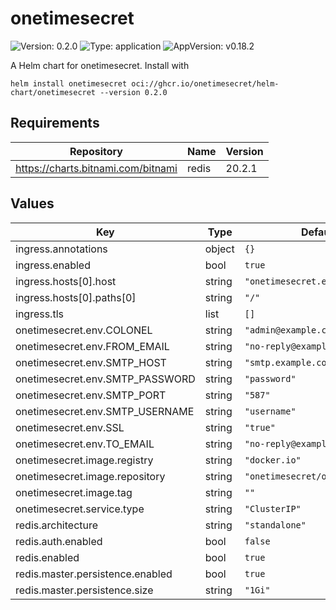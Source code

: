 # onetimesecret

![Version: 0.2.0](https://img.shields.io/badge/Version-0.2.0-informational?style=flat-square) ![Type: application](https://img.shields.io/badge/Type-application-informational?style=flat-square) ![AppVersion: v0.18.2](https://img.shields.io/badge/AppVersion-v0.18.2-informational?style=flat-square)

A Helm chart for onetimesecret. Install with

`helm install onetimesecret oci://ghcr.io/onetimesecret/helm-chart/onetimesecret --version 0.2.0`

## Requirements

| Repository | Name | Version |
|------------|------|---------|
| https://charts.bitnami.com/bitnami | redis | 20.2.1 |

## Values

| Key | Type | Default | Description |
|-----|------|---------|-------------|
| ingress.annotations | object | `{}` |  |
| ingress.enabled | bool | `true` |  |
| ingress.hosts[0].host | string | `"onetimesecret.example.com"` |  |
| ingress.hosts[0].paths[0] | string | `"/"` |  |
| ingress.tls | list | `[]` |  |
| onetimesecret.env.COLONEL | string | `"admin@example.com"` |  |
| onetimesecret.env.FROM_EMAIL | string | `"no-reply@example.com"` |  |
| onetimesecret.env.SMTP_HOST | string | `"smtp.example.com"` |  |
| onetimesecret.env.SMTP_PASSWORD | string | `"password"` |  |
| onetimesecret.env.SMTP_PORT | string | `"587"` |  |
| onetimesecret.env.SMTP_USERNAME | string | `"username"` |  |
| onetimesecret.env.SSL | string | `"true"` |  |
| onetimesecret.env.TO_EMAIL | string | `"no-reply@example.com"` |  |
| onetimesecret.image.registry | string | `"docker.io"` |  |
| onetimesecret.image.repository | string | `"onetimesecret/onetimesecret"` |  |
| onetimesecret.image.tag | string | `""` |  |
| onetimesecret.service.type | string | `"ClusterIP"` |  |
| redis.architecture | string | `"standalone"` |  |
| redis.auth.enabled | bool | `false` |  |
| redis.enabled | bool | `true` |  |
| redis.master.persistence.enabled | bool | `true` |  |
| redis.master.persistence.size | string | `"1Gi"` |  |

